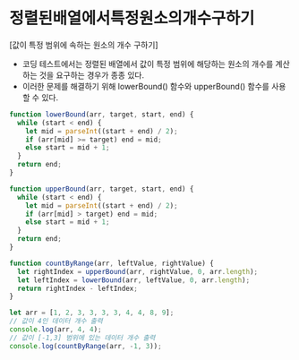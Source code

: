 # 정렬된배열에서특정원소의개수구하기

[값이 특정 범위에 속하는 원소의 개수 구하기]

- 코딩 테스트에서는 정렬된 배열에서 값이 특정 범위에 해당하는 원소의 개수를 계산하는 것을 요구하는 경우가 종종 있다.
- 이러한 문제를 해결하기 위해 lowerBound() 함수와 upperBound() 함수를 사용할 수 있다.

```javascript
function lowerBound(arr, target, start, end) {
  while (start < end) {
    let mid = parseInt((start + end) / 2);
    if (arr[mid] >= target) end = mid;
    else start = mid + 1;
  }
  return end;
}

function upperBound(arr, target, start, end) {
  while (start < end) {
    let mid = parseInt((start + end) / 2);
    if (arr[mid] > target) end = mid;
    else start = mid + 1;
  }
  return end;
}
```

```javascript
function countByRange(arr, leftValue, rightValue) {
  let rightIndex = upperBound(arr, rightValue, 0, arr.length);
  let leftIndex = lowerBound(arr, leftValue, 0, arr.length);
  return rightIndex - leftIndex;
}

let arr = [1, 2, 3, 3, 3, 3, 4, 4, 8, 9];
// 값이 4인 데이터 개수 출력
console.log(arr, 4, 4);
// 값이 [-1,3] 범위에 있는 데이터 개수 출력
console.log(countByRange(arr, -1, 3));
```
